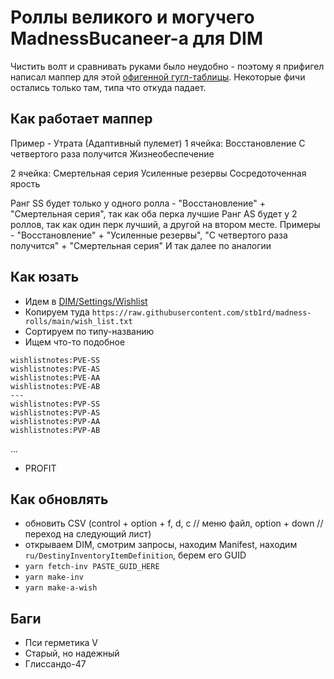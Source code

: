 # Роллы великого и могучего MadnessBucaneer-а для DIM

Чистить волт и сравнивать руками было неудобно - поэтому я прифигел написал маппер для этой [офигенной гугл-таблицы](https://docs.google.com/spreadsheets/d/1wzWC9J-CpcO07n6HLuH7WoMuXlPkkZM9WRqRSlyLt08/edit#gid=968214664). Некоторые фичи остались только там, типа что откуда падает.

## Как работает маппер

Пример - Утрата (Адаптивный пулемет)
1 ячейка:
Восстановление
С четвертого раза получится
Жизнеобеспечение

2 ячейка:
Смертельная серия
Усиленные резервы
Сосредоточенная ярость

Ранг SS будет только у одного ролла - "Восстановление" + "Смертельная серия", так как оба перка лучшие
Ранг AS будет у 2 роллов, так как один перк лучший, а другой на втором месте. Примеры - "Восстановление" + "Усиленные резервы", "С четвертого раза получится" + "Смертельная серия"
И так далее по аналогии

## Как юзать

- Идем в [DIM/Settings/Wishlist](https://app.destinyitemmanager.com/settings)
- Копируем туда `https://raw.githubusercontent.com/stb1rd/madness-rolls/main/wish_list.txt`
- Сортируем по типу-названию
- Ищем что-то подобное

```
wishlistnotes:PVE-SS
wishlistnotes:PVE-AS
wishlistnotes:PVE-AA
wishlistnotes:PVE-AB
---
wishlistnotes:PVP-SS
wishlistnotes:PVP-AS
wishlistnotes:PVP-AA
wishlistnotes:PVP-AB
```

...

- PROFIT

## Как обновлять

- обновить CSV (control + option + f, d, c // меню файл, option + down // переход на следующий лист)
- открываем DIM, смотрим запросы, находим Manifest, находим `ru/DestinyInventoryItemDefinition`, берем его GUID
- `yarn fetch-inv PASTE_GUID_HERE`
- `yarn make-inv`
- `yarn make-a-wish`

## Баги

- Пси герметика V
- Старый, но надежный
- Глиссандо-47
